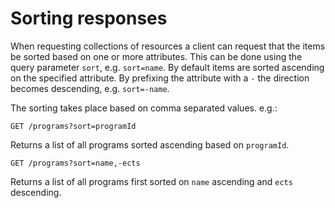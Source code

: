 # Sorting responses

When requesting collections of resources a client can request that the items be sorted based on one or more attributes. This can be done using the query parameter `sort`, e.g. `sort=name`. By default items are sorted ascending on the specified attribute. By prefixing the attribute with a `-` the direction becomes descending, e.g. `sort=-name`.

The sorting takes place based on comma separated values. e.g.:

```
GET /programs?sort=programId
```

Returns a list of all programs sorted ascending based on `programId`.

```
GET /programs?sort=name,-ects
```
Returns a list of all programs first sorted on `name` ascending and `ects` descending.
